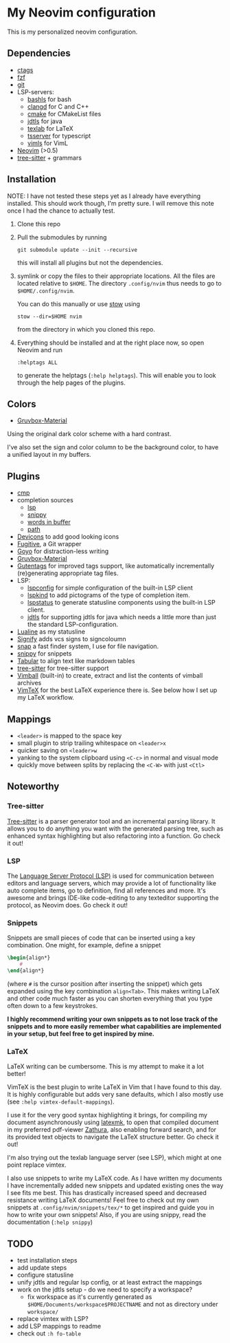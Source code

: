 My Neovim configuration
===

This is my personalized neovim configuration.


## Dependencies
- [ctags](https://github.com/universal-ctags/ctags)
- [fzf](https://github.com/junegunn/fzf.git)
- [git](https://git-scm.com/)
- LSP-servers:
    - [bashls](https://github.com/bash-lsp/bash-language-server) for bash
    - [clangd](https://github.com/clangd/clangd) for C and C++
    - [cmake](https://github.com/regen100/cmake-language-server) for CMakeList
      files
    - [jdtls](https://github.com/eclipse/eclipse.jdt.ls.git) for java
    - [texlab](https://github.com/latex-lsp/texlab) for LaTeX
    - [tsserver](https://github.com/Microsoft/TypeScript/wiki/Standalone-Server-%28tsserver%29)
      for typescript
    - [vimls](https://github.com/iamcco/vim-language-server) for VimL
- [Neovim](https://neovim.io/) (>0.5)
- [tree-sitter](https://github.com/tree-sitter/tree-sitter.git) + grammars


## Installation
NOTE: I have not tested these steps yet as I already have everything installed.
This should work though, I'm pretty sure. I will remove this note once I had the
chance to actually test.

1. Clone this repo
2. Pull the submodules by running
   ```
   git submodule update --init --recursive
   ```
   this will install all plugins but not the dependencies.
3. symlink or copy the files to their appropriate locations. All the files are
   located relative to `$HOME`. The directory `.config/nvim` thus needs to go to
   `$HOME/.config/nvim`.

   You can do this manually or use [stow](https://www.gnu.org/software/stow/)
   using
   ```
   stow --dir=$HOME nvim
   ```
   from the directory in which you cloned this repo.
4. Everything should be installed and at the right place now, so open Neovim and
   run
   ```
   :helptags ALL
   ```
   to generate the helptags (`:help helptags`). This will enable you to look
   through the help pages of the plugins.


## Colors
- [Gruvbox-Material](https://github.com/sainnhe/gruvbox-material)

Using the original dark color scheme with a hard contrast.

I've also set the sign and color column to be the background color, to have a
unified layout in my buffers.


## Plugins
- [cmp](https://github.com/hrsh7th/nvim-cmp.git)
- completion sources
    - [lsp](https://github.com/hrsh7th/cmp-nvim-lsp.git)
    - [snippy](https://github.com/dcampos/cmp-snippy.git)
    - [words in buffer](https://github.com/hrsh7th/cmp-buffer.git)
    - [path](https://github.com/hrsh7th/cmp-path.git)
- [Devicons](https://github.com/ryanoasis/vim-devicons) to add good looking
  icons
- [Fugitive](https://github.com/tpope/vim-fugitive.git), a Git wrapper
- [Goyo](https://github.com/junegunn/goyo.vim) for distraction-less writing
- [Gruvbox-Material](https://github.com/sainnhe/gruvbox-material)
- [Gutentags](https://github.com/ludovicchabant/vim-gutentags.git) for improved
  tags support, like automatically incrementally (re)generating appropriate tag
  files.
- LSP:
    - [lspconfig](https://github.com/neovim/nvim-lspconfig.git) for simple
      configuration of the built-in LSP client
    - [lspkind](https://github.com/onsails/lspkind-nvim) to add pictograms of
      the type of completion item.
    - [lspstatus](https://github.com/nvim-lua/lsp-status.nvim.git) to generate
      statusline components using the built-in LSP client.
    - [jdtls](https://github.com/mfussenegger/nvim-jdtls.git) for supporting
      jdtls for java which needs a little more than just the standard
      LSP-configuration.
- [Lualine](https://github.com/nvim-lualine/lualine.nvim.git) as my statusline
- [Signify](https://github.com/mhinz/vim-signify.git) adds vcs signs to
  signcoloumn
- [snap](https://github.com/camspiers/snap.git) a fast finder system, I use for
  file navigation.
- [snippy](https://github.com/dcampos/nvim-snippy.git) for snippets
- [Tabular](https://github.com/godlygeek/tabular.git) to align text like
  markdown tables
- [tree-sitter](https://github.com/nvim-treesitter/nvim-treesitter.git) for
  tree-sitter support
- [Vimball](https://www.vim.org/scripts/script.php?script_id=1502) (built-in) to
  create, extract and list the contents of vimball archives
- [VimTeX](https://github.com/lervag/vimtex.git) for the best LaTeX experience
  there is. See below how I set up my LaTeX workflow.


## Mappings
- `<leader>` is mapped to the space key
- small plugin to strip trailing whitespace on `<leader>x`
- quicker saving on `<leader>w`
- yanking to the system clipboard using `<C-c>` in normal and visual mode
- quickly move between splits by replacing the `<C-W>` with just `<Ctl>`


## Noteworthy
### Tree-sitter
[Tree-sitter](https://github.com/tree-sitter/tree-sitter.git) is a parser
generator tool and an incremental parsing library. It allows you to do anything
you want with the generated parsing tree, such as enhanced syntax highlighting
but also refactoring into a function. Go check it out!

### LSP
The [Language Server Protocol (LSP)](https://microsoft.github.io/language-server-protocol/)
is used for communication between editors and language servers, which may
provide a lot of functionality like auto complete items, go to definition, find
all references and more. It's awesome and brings IDE-like code-editing to any
texteditor supporting the protocol, as Neovim does. Go check it out!

### Snippets
Snippets are small pieces of code that can be inserted using a key combination.
One might, for example, define a snippet
```latex
\begin{align*}
    #
\end{align*}
```
(where `#` is the cursor position after inserting the snippet) which gets
expanded using the key combination `align<Tab>`. This makes writing LaTeX and
other code much faster as you can shorten everything that you type often down to
a few keystrokes.

**I highly recommend writing your own snippets as to not lose track of the
snippets and to more easily remember what capabilities are implemented in your
setup, but feel free to get inspired by mine.**

### LaTeX
LaTeX writing can be cumbersome. This is my attempt to make it a lot better!

VimTeX is the best plugin to write LaTeX in Vim that I have found to this day.
It is highly configurable but adds very sane defaults, which I also mostly use
(see `:help vimtex-default-mappings`).

I use it for the very good syntax highlighting it brings, for compiling my
document asynchronously using
[latexmk](https://personal.psu.edu/~jcc8/software/latexmk/), to open that
compiled document in my preferred pdf-viewer
[Zathura](https://pwmt.org/projects/zathura/), also enabling forward search, and
for its provided text objects to navigate the LaTeX structure better. Go check
it out!

I'm also trying out the texlab language server (see LSP), which might at one
point replace vimtex.

I also use snippets to write my LaTeX code. As I have written my documents I
have incrementally added new snippets and updated existing ones the way I see
fits me best. This has drastically increased speed and decreased resistance
writing LaTeX documents! Feel free to check out my own snippets at
`.config/nvim/snippets/tex/*` to get inspired and guide you in how to write your
own snippets! Also, if you are using snippy, read the documentation (`:help
snippy`)


## TODO
- test installation steps
- add update steps
- configure statusline
- unify jdtls and regular lsp config, or at least extract the mappings
- work on the jdtls setup - do we need to specify a workspace?
    - fix workspace as it's currently generated as
      `$HOME/Documents/workspace$PROJECTNAME` and not as directory under
      `workspace/`
- replace vimtex with LSP?
- add LSP mappings to readme
- check out `:h fo-table`
